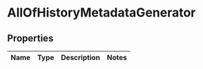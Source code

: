 # AllOfHistoryMetadataGenerator

## Properties
Name | Type | Description | Notes
------------ | ------------- | ------------- | -------------
